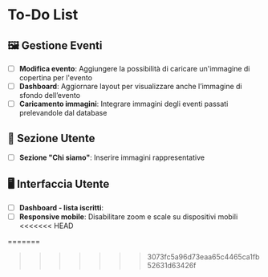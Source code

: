 # To-Do List

## 🖼️ Gestione Eventi

- [ ] **Modifica evento**: Aggiungere la possibilità di caricare un'immagine di copertina per l'evento
- [ ] **Dashboard**: Aggiornare layout per visualizzare anche l’immagine di sfondo dell’evento
- [ ] **Caricamento immagini**: Integrare immagini degli eventi passati prelevandole dal database

## 👤 Sezione Utente

- [ ] **Sezione "Chi siamo"**: Inserire immagini rappresentative

## 🖥️ Interfaccia Utente

- [ ] **Dashboard - lista iscritti**: 
- [ ] **Responsive mobile**: Disabilitare zoom e scale su dispositivi mobili
<<<<<<< HEAD

=======
>>>>>>> 3073fc5a96d73eaa65c4465ca1fb52631d63426f
